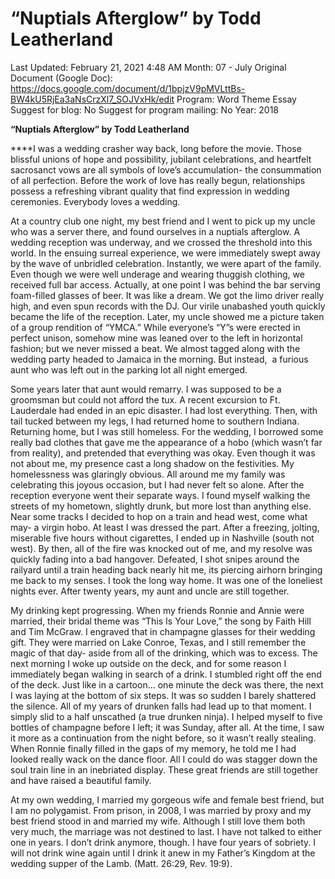 # “Nuptials Afterglow” by Todd Leatherland

Last Updated: February 21, 2021 4:48 AM
Month: 07 - July
Original Document (Google Doc): https://docs.google.com/document/d/1bpjzV9pMVLttBs-BW4kU5RjEa3aNsCrzXl7_SOJVxHk/edit
Program: Word Theme Essay
Suggest for blog: No
Suggest for program mailing: No
Year: 2018

**“Nuptials Afterglow” by Todd Leatherland**

****I was a wedding crasher way back, long before the movie. Those blissful unions of hope and possibility, jubilant celebrations, and heartfelt sacrosanct vows are all symbols of love’s accumulation- the consummation of all perfection. Before the work of love has really begun, relationships possess a refreshing vibrant quality that find expression in wedding ceremonies. Everybody loves a wedding.

At a country club one night, my best friend and I went to pick up my uncle who was a server there, and found ourselves in a nuptials afterglow. A wedding reception was underway, and we crossed the threshold into this world. In the ensuing surreal experience, we were immediately swept away by the wave of unbridled celebration. Instantly, we were apart of the family. Even though we were well underage and wearing thuggish clothing, we received full bar access. Actually, at one point I was behind the bar serving foam-filled glasses of beer. It was like a dream. We got the limo driver really high, and even spun records with the DJ. Our virile unabashed youth quickly became the life of the reception. Later, my uncle showed me a picture taken of a group rendition of “YMCA.” While everyone’s “Y”s were erected in perfect unison, somehow mine was leaned over to the left in horizontal fashion; but we never missed a beat. We almost tagged along with the wedding party headed to Jamaica in the morning. But instead,  a furious aunt who was left out in the parking lot all night emerged.

Some years later that aunt would remarry. I was supposed to be a groomsman but could not afford the tux. A recent excursion to Ft. Lauderdale had ended in an epic disaster. I had lost everything. Then, with tail tucked between my legs, I had returned home to southern Indiana. Returning home, but I was still homeless. For the wedding, I borrowed some really bad clothes that gave me the appearance of a hobo (which wasn’t far from reality), and pretended that everything was okay. Even though it was not about me, my presence cast a long shadow on the festivities. My homelessness was glaringly obvious. All around me my family was celebrating this joyous occasion, but I had never felt so alone. After the reception everyone went their separate ways. I found myself walking the streets of my hometown, slightly drunk, but more lost than anything else. Near some tracks I decided to hop on a train and head west, come what may- a virgin hobo. At least I was dressed the part. After a freezing, jolting, miserable five hours without cigarettes, I ended up in Nashville (south not west). By then, all of the fire was knocked out of me, and my resolve was quickly fading into a bad hangover. Defeated, I shot snipes around the railyard until a train heading back nearly hit me, its piercing airhorn bringing me back to my senses. I took the long way home. It was one of the loneliest nights ever. After twenty years, my aunt and uncle are still together.

My drinking kept progressing. When my friends Ronnie and Annie were married, their bridal theme was “This Is Your Love,” the song by Faith Hill and Tim McGraw. I engraved that in champagne glasses for their wedding gift. They were married on Lake Conroe, Texas, and I still remember the magic of that day- aside from all of the drinking, which was to excess. The next morning I woke up outside on the deck, and for some reason I immediately began walking in search of a drink. I stumbled right off the end of the deck. Just like in a cartoon… one minute the deck was there, the next I was laying at the bottom of six steps. It was so sudden I barely shattered the silence. All of my years of drunken falls had lead up to that moment. I simply slid to a half unscathed (a true drunken ninja). I helped myself to five bottles of champagne before I left; it was Sunday, after all. At the time, I saw it more as a continuation from the night before, so it wasn’t really stealing. When Ronnie finally filled in the gaps of my memory, he told me I had looked really wack on the dance floor. All I could do was stagger down the soul train line in an inebriated display. These great friends are still together and have raised a beautiful family.

At my own wedding, I married my gorgeous wife and female best friend, but I am no polygamist. From prison, in 2008, I was married by proxy and my best friend stood in and married my wife. Although I still love them both very much, the marriage was not destined to last. I have not talked to either one in years. I don’t drink anymore, though. I have four years of sobriety. I will not drink wine again until I drink it anew in my Father’s Kingdom at the wedding supper of the Lamb. (Matt. 26:29, Rev. 19:9).